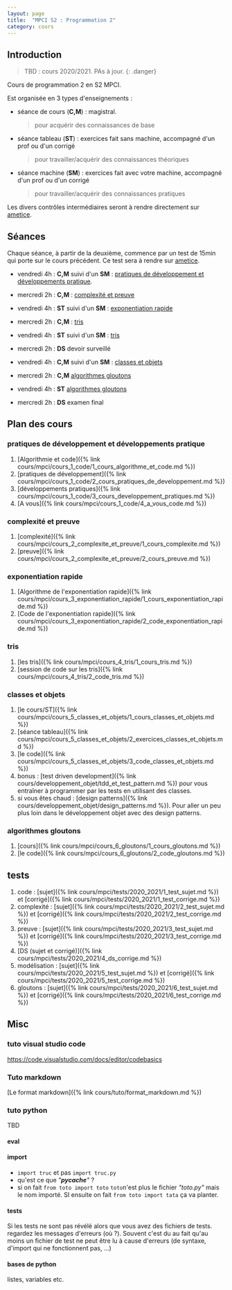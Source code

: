 ```yaml
---
layout: page
title:  "MPCI S2 : Programmation 2"
category: cours
---
```


## Introduction

> TBD : cours 2020/2021. PAs à jour.
{: .danger}

Cours de programmation 2 en S2 MPCI.

Est organisée en 3 types d'enseignements :

* séance de cours (**C,M**) : magistral.
  > pour acquérir  des connaissances de base
* séance tableau (**ST**) : exercices fait sans machine, accompagné d'un prof ou d'un corrigé
  > pour travailler/acquérir des connaissances théoriques
* séance machine (**SM**) : exercices fait avec votre machine, accompagné d'un prof ou d'un corrigé
  > pour travailler/acquérir des connaissances pratiques

Les divers contrôles intermédiaires seront à rendre directement sur [ametice](https://ametice.univ-amu.fr/course/view.php?id=70937).

## Séances

Chaque séance, à partir de la deuxième, commence par un test de 15min qui porte sur le cours précédent. Ce test sera à rendre sur [ametice](https://ametice.univ-amu.fr/course/view.php?id=70937).

* vendredi 4h : **C,M** suivi d'un **SM** : [pratiques de développement et développements pratique](#pratiques-de-développement-et-développements-pratique).
* mercredi 2h : **C,M** : [complexité et preuve](#complexité-et-preuve)
* vendredi 4h : **ST** suivi d'un **SM** : [exponentiation rapide](#exponentiation-rapide)

* mercredi 2h : **C,M** : [tris](#tris)
* vendredi 4h : **ST** suivi d'un **SM** : [tris](#tris)

* mercredi 2h : **DS** devoir surveillé
* vendredi 4h : **C,M** suivi d'un **SM** : [classes et objets](#classes-et-objets)

* mercredi 2h : **C,M** [algorithmes gloutons](#algorithmes-gloutons)
* vendredi 4h : **ST** [algorithmes gloutons](#algorithmes-gloutons)

* mercredi 2h : **DS** examen final

## Plan des cours

### pratiques de développement et développements pratique

1. [Algorithmie et code]({% link cours/mpci/cours_1_code/1_cours_algorithme_et_code.md %})
2. [pratiques de développement]({% link cours/mpci/cours_1_code/2_cours_pratiques_de_developpement.md %})
3. [développements pratiques]({% link cours/mpci/cours_1_code/3_cours_developpement_pratiques.md %})
4. [A vous]({% link cours/mpci/cours_1_code/4_a_vous_code.md %})

### complexité et preuve

1. [complexité]({% link cours/mpci/cours_2_complexite_et_preuve/1_cours_complexite.md %})
2. [preuve]({% link cours/mpci/cours_2_complexite_et_preuve/2_cours_preuve.md %})

### exponentiation rapide

1. [Algorithme de l'exponentiation rapide]({% link cours/mpci/cours_3_exponentiation_rapide/1_cours_exponentiation_rapide.md %})
2. [Code de l'exponentiation rapide]({% link cours/mpci/cours_3_exponentiation_rapide/2_code_exponentiation_rapide.md %})

### tris

1. [les tris]({% link cours/mpci/cours_4_tris/1_cours_tris.md %})
2. [session de code sur les tris]({% link cours/mpci/cours_4_tris/2_code_tris.md %})

### classes et objets

1. [le cours/ST]({% link cours/mpci/cours_5_classes_et_objets/1_cours_classes_et_objets.md %})
2. [séance tableau]({% link cours/mpci/cours_5_classes_et_objets/2_exercices_classes_et_objets.md %})
3. [le code]({% link cours/mpci/cours_5_classes_et_objets/3_code_classes_et_objets.md %})
4. bonus : [test driven development]({% link cours/developpement_objet/tdd_et_test_pattern.md %}) pour vous entraîner à programmer par les tests en utilisant des classes.
5. si vous êtes chaud : [design patterns]({% link cours/developpement_objet/design_patterns.md %}). Pour aller un peu plus loin dans le développement objet avec des design patterns.

### algorithmes gloutons

1. [cours]({% link cours/mpci/cours_6_gloutons/1_cours_gloutons.md %})
2. [le code]({% link cours/mpci/cours_6_gloutons/2_code_gloutons.md %})

## tests

1. code : [sujet]({% link cours/mpci/tests/2020_2021/1_test_sujet.md %}) et [corrigé]({% link cours/mpci/tests/2020_2021/1_test_corrige.md %})
2. complexité : [sujet]({% link cours/mpci/tests/2020_2021/2_test_sujet.md %}) et [corrigé]({% link cours/mpci/tests/2020_2021/2_test_corrige.md %})
3. preuve : [sujet]({% link cours/mpci/tests/2020_2021/3_test_sujet.md %}) et [corrigé]({% link cours/mpci/tests/2020_2021/3_test_corrige.md %})
4. [DS (sujet et corrigé)]({% link cours/mpci/tests/2020_2021/4_ds_corrige.md %})
5. modélisation : [sujet]({% link cours/mpci/tests/2020_2021/5_test_sujet.md %}) et [corrigé]({% link cours/mpci/tests/2020_2021/5_test_corrige.md %})
6. gloutons : [sujet]({% link cours/mpci/tests/2020_2021/6_test_sujet.md %}) et [corrigé]({% link cours/mpci/tests/2020_2021/6_test_corrige.md %})

## Misc

### tuto visual studio code

<https://code.visualstudio.com/docs/editor/codebasics>

### Tuto markdown

[Le format markdown]({% link cours/tuto/format_markdown.md %})

### tuto python

TBD

#### eval

#### import 

* `import truc` et pas `import truc.py`
* qu'est ce que *"__pycache__"* ?
* si on fait `from toto import toto` `toto`n'est plus le fichier *"toto.py"* mais le nom importé. SI ensuite on fait `from toto import tata` ça va planter.

#### tests

Si les tests ne sont pas révélé alors que vous avez des fichiers de tests. regardez les messages d'erreurs (où ?). Souvent c'est du au fait qu'au moins un fichier de test ne peut être lu à cause d'erreurs (de syntaxe, d'import qui ne fonctionnent pas, ...)

#### bases de python

listes, variables etc.
